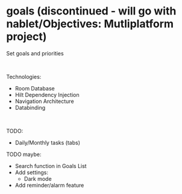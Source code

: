 # goals (discontinued - will go with nablet/Objectives: Mutliplatform project)
Set goals and priorities

<br>

Technologies:
- Room Database
- Hilt Dependency Injection
- Navigation Architecture
- Databinding

<br>

TODO:
- Daily/Monthly tasks (tabs)

TODO maybe:
- Search function in Goals List
- Add settings:
  - Dark mode
- Add reminder/alarm feature
